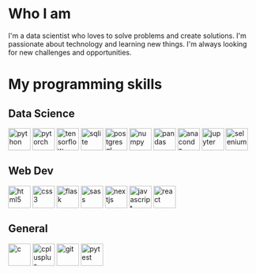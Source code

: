 # Who I am

I'm a data scientist who loves to solve problems and create solutions. I'm passionate about technology and learning new things. I'm always looking for new challenges and opportunities.

# My programming skills

## Data Science

<div style="display: inline_block">
	<img align="center" alt="python" height="45" width="45" src="https://cdn.jsdelivr.net/gh/devicons/devicon/icons/python/python-original.svg">
	<img align="center" alt="pytorch" height="45" width="45" src="https://cdn.jsdelivr.net/gh/devicons/devicon/icons/pytorch/pytorch-original.svg">
	<img align="center" alt="tensorflow" height="45" width="45" src="https://cdn.jsdelivr.net/gh/devicons/devicon/icons/tensorflow/tensorflow-original.svg">
	<img align="center" alt="sqlite" height="45" width="45" src="https://cdn.jsdelivr.net/gh/devicons/devicon/icons/sqlite/sqlite-original.svg">
	<img align="center" alt="postgresql" height="45" width="45" src="https://cdn.jsdelivr.net/gh/devicons/devicon/icons/postgresql/postgresql-original.svg">
	<img align="center" alt="numpy" height="45" width="45" src="https://cdn.jsdelivr.net/gh/devicons/devicon/icons/numpy/numpy-original.svg">
	<img align="center" alt="pandas" height="45" width="45" src="https://cdn.jsdelivr.net/gh/devicons/devicon/icons/pandas/pandas-original.svg">
	<img align="center" alt="anaconda" height="45" width="45" src="https://cdn.jsdelivr.net/gh/devicons/devicon/icons/anaconda/anaconda-original.svg">
	<img align="center" alt="jupyter" height="45" width="45" src="https://cdn.jsdelivr.net/gh/devicons/devicon/icons/jupyter/jupyter-original.svg">
	<img align="center" alt="selenium" height="45" width="45" src="https://cdn.jsdelivr.net/gh/devicons/devicon/icons/selenium/selenium-original.svg">
</div>

## Web Dev

<div style="display: inline_block">
	<img align="center" alt="html5" height="45" width="45" src="https://cdn.jsdelivr.net/gh/devicons/devicon/icons/html5/html5-original.svg">
	<img align="center" alt="css3" height="45" width="45" src="https://cdn.jsdelivr.net/gh/devicons/devicon/icons/css3/css3-original.svg">
	<img align="center" alt="flask" height="45" width="45" src="https://cdn.jsdelivr.net/gh/devicons/devicon/icons/flask/flask-original.svg">
	<img align="center" alt="sass" height="45" width="45" src="https://cdn.jsdelivr.net/gh/devicons/devicon/icons/sass/sass-original.svg">
	<img align="center" alt="nextjs" height="45" width="45" src="https://cdn.jsdelivr.net/gh/devicons/devicon/icons/nextjs/nextjs-original.svg">
	<img align="center" alt="javascript" height="45" width="45" src="https://cdn.jsdelivr.net/gh/devicons/devicon/icons/javascript/javascript-original.svg">
	<img align="center" alt="react" height="45" width="45" src="https://cdn.jsdelivr.net/gh/devicons/devicon/icons/react/react-original.svg">
</div>

## General

<div style="display: inline_block">
	<img align="center" alt="c" height="45" width="45" src="https://cdn.jsdelivr.net/gh/devicons/devicon/icons/c/c-original.svg">
	<img align="center" alt="cplusplus" height="45" width="45" src="https://cdn.jsdelivr.net/gh/devicons/devicon/icons/cplusplus/cplusplus-original.svg">
	<img align="center" alt="git" height="45" width="45" src="https://cdn.jsdelivr.net/gh/devicons/devicon/icons/git/git-original.svg">
	<img align="center" alt="pytest" height="45" width="45" src="https://cdn.jsdelivr.net/gh/devicons/devicon/icons/pytest/pytest-original.svg">

</div>


  
  
  
